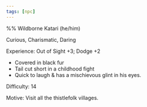 ```yaml
---
tags: [npc]
---
```

%%
Wildborne Katari (he/him)

Curious, Charismatic, Daring

Experience: Out of Sight +3; Dodge +2

- Covered in black fur
- Tail cut short in a childhood fight
- Quick to laugh & has a mischievous glint in his eyes.

Difficulty: 14

Motive: Visit all the thistlefolk villages.
